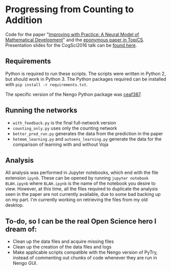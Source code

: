 # Progressing from Counting to Addition
Code for the paper "[Improving with Practice: A Neural Model of Mathematical Development](http://compneuro.uwaterloo.ca/files/publications/aubin.2016.pdf)" and the [eponymous paper in TopiCS](http://compneuro.uwaterloo.ca/files/publications/aubin.2016a.pdf). Presentation slides for the CogSci2016 talk can be [found here](https://1drv.ms/p/s!Auhg6REoCX4GgWpkZHvmFBIN4FWV).

## Requirements

Python is required to run these scripts. The scripts were written in Python 2, but should work in Python 3.
The Python packages required can be installed with `pip install -r requirements.txt`.

The specific version of the Nengo Python package was
[ceaf387](https://github.com/nengo/nengo/tree/ceaf387ada525c2f0e84ea91214d90cc99763d7c).

## Running the networks

- `with_feedback.py` is the final full-network version
- `counting_only.py` uses only the counting network
- `better_pred_run.py` generates the data from the prediction in the paper
- `hetmem_learning.py` and `autoens_learning.py` generate the data for the comparison of learning with and without Voja

## Analysis

All analysis was performed in Jupyter notebooks, which end with the file extension `ipynb`.
These can be opened by running `jupyter notebook BLAH.ipynb` where `BLAH.ipynb` is the name of the notebook you
 desire to view. However, at this time, all the files required to duplicate the analysis seen in the
 paper are not currently available, due to some bad backing up on my part. I'm currently working on retrieving
 the files from my old desktop.
 
## To-do, so I can be the real Open Science hero I dream of:
- Clean up the data files and acquire missing files
- Clean up the creation of the data files and logs
- Make applicable scripts compatible with the Nengo version of PyTry, instead of commenting out chunks of code
 whenever they are run in Nengo GUI.

